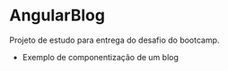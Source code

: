 # AngularBlog
Projeto de estudo para entrega do desafio do bootcamp.
- Exemplo de componentização de um blog
